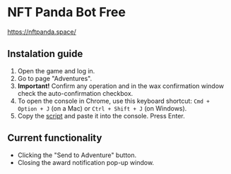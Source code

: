 # NFT Panda Bot Free

https://nftpanda.space/

## Instalation guide

1. Open the game and log in.
2. Go to page "Adventures".
3. **Important!** Confirm any operation and in the wax confirmation window check the auto-confirmation checkbox.
4. To open the console in Chrome, use this keyboard shortcut: `Cmd + Option + J` (on a Mac) or `Ctrl + Shift + J` (on Windows).
5. Copy the [script](https://github.com/SmartBotBlack/nftpanda-bot/blob/master/index.js) and paste it into the console. Press Enter.

## Current functionality

- Clicking the "Send to Adventure" button.
- Closing the award notification pop-up window.
